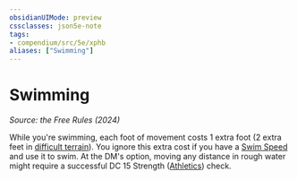 ```yaml
---
obsidianUIMode: preview
cssclasses: json5e-note
tags:
- compendium/src/5e/xphb
aliases: ["Swimming"]
---
```

# Swimming
*Source: the Free Rules (2024)* 

While you're swimming, each foot of movement costs 1 extra foot (2 extra feet in [difficult terrain](rules/variant-rules/difficult-terrain-xphb.md)). You ignore this extra cost if you have a [Swim Speed](rules/variant-rules/swim-speed-xphb.md) and use it to swim. At the DM's option, moving any distance in rough water might require a successful DC 15 Strength ([Athletics](rules/skills.md#Athletics)) check.